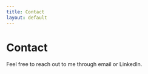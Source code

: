 ```yaml
---
title: Contact
layout: default
---
```

# Contact
Feel free to reach out to me through email or LinkedIn.
